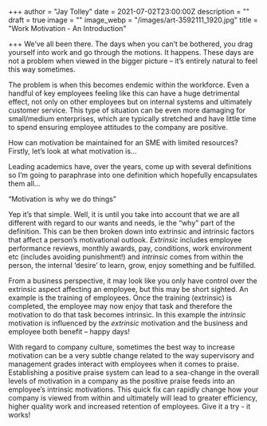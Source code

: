 +++
author = "Jay Tolley"
date = 2021-07-02T23:00:00Z
description = ""
draft = true
image = ""
image_webp = "/images/art-3592111_1920.jpg"
title = "Work Motivation - An Introduction"

+++
We’ve all been there. The days when you can’t be bothered, you drag yourself into work and go through the motions. It happens. These days are not a problem when viewed in the bigger picture – it’s entirely natural to feel this way sometimes.

The problem is when this becomes endemic within the workforce. Even a handful of key employees feeling like this can have a huge detrimental effect, not only on other employees but on internal systems and ultimately customer service. This type of situation can be even more damaging for small/medium enterprises, which are typically stretched and have little time to spend ensuring employee attitudes to the company are positive.

How can motivation be maintained for an SME with limited resources? Firstly, let’s look at what motivation is…

Leading academics have, over the years, come up with several definitions so I’m going to paraphrase into one definition which hopefully encapsulates them all…

“Motivation is why we do things”

Yep it’s that simple. Well, it is until you take into account that we are all different with regard to our wants and needs, ie the “why” part of the definition. This can be then broken down into extrinsic and intrinsic factors that affect a person’s motivational outlook. _Extrinsic_ includes employee performance reviews, monthly awards, pay, conditions, work environment etc (includes avoiding punishment!) and _intrinsic_ comes from within the person, the internal ‘desire’ to learn, grow, enjoy something and be fulfilled.

From a business perspective, it may look like you only have control over the extrinsic aspect affecting an employee, but this may be short sighted. An example is the training of employees. Once the training (extrinsic) is completed, the employee may now enjoy that task and therefore the motivation to do that task becomes intrinsic. In this example the _intrinsic_ motivation is influenced by the _extrinsic_ motivation and the business and employee both benefit – happy days!

With regard to company culture, sometimes the best way to increase motivation can be a very subtle change related to the way supervisory and management grades interact with employees when it comes to praise. Establishing a positive praise system can lead to a sea-change in the overall levels of motivation in a company as the positive praise feeds into an employee’s intrinsic motivations. This quick fix can rapidly change how your company is viewed from within and ultimately will lead to greater efficiency, higher quality work and increased retention of employees. Give it a try - it works!
